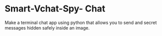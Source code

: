 # Smart-Vchat-Spy- Chat
Make a terminal chat app using python that allows you to send and secret messages hidden safely inside an image.